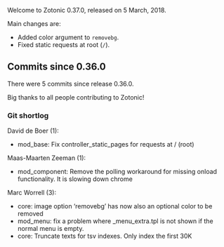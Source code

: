 Welcome to Zotonic 0.37.0, released on 5 March, 2018.

Main changes are:

*   Added color argument to `removebg`.
*   Fixed static requests at root (`/`).



Commits since 0.36.0
--------------------

There were 5 commits since release 0.36.0.

Big thanks to all people contributing to Zotonic!



### Git shortlog

David de Boer (1):

*   mod\_base: Fix controller\_static\_pages for requests at / (root)

Maas-Maarten Zeeman (1):

*   mod\_component: Remove the polling workaround for missing onload functionality. It is slowing down chrome

Marc Worrell (3):

*   core: image option ‘removebg’ has now also an optional color to be removed
*   mod\_menu: fix a problem where \_menu\_extra.tpl is not shown if the normal menu is empty.
*   core: Truncate texts for tsv indexes. Only index the first 30K